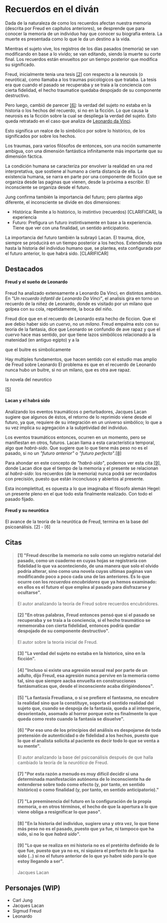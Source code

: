 # Recuerdos en el diván

Dada de la naturaleza de como los recuerdos afectan nuestra memoria (descrita por Freud en capítulos anteriores), se desprende que para conocer la memoria de un individuo hay que conocer su biografía entera. La muerte es presentada como lo que le da un destino a la vida.

Mientras el sujeto vive, los registros de los días pasados (memoria) se van modificando en base a lo vivido; se van editando, siendo la muerte su corte final. Los recuerdos están envueltos por un tiempo posterior que modifica su significado.

Freud, inicialmente tenia una tesis [\[2\]](#citas) con respecto a la neurosis (o neurótica), como llamaba a los traumas psicológicos que trataba. La tesis era que cuando el pasado se recuperaba y se traía a la conciencia con cierta fidelidad, el hecho traumatice quedaba despojado de su componente destructivo.

Pero luego, cambió de parecer [\[6\]](#citas): la verdad del sujeto no estaba en la historia o los hechos del recuerdo, si no en la ficción. Lo que causa la neurosis es la ficción sobre la cual se despliega la verdad del sujeto. Esto queda retratado en el caso que analiza de [Leonardo da Vinci](#freud-y-el-sue%c3%b1o-de-leonardo).

Esto significa un realce de lo simbólico por sobre lo histórico, de los significados por sobre los hechos.

Los traumas, para varios filósofos de entonces, son una noción sumamente ambigua, con una dimensión fantástica infinitamente más importante que su dimensión fáctica.

La condición humana se caracteriza por envolver la realidad en una red interpretativa, que sostiene al humano a cierta distancia de ella. La existencia humana, se narra en parte por una componente de ficción que se organiza desde las paginas que vienen, desde la próxima a escribir. El inconsciente se organiza desde el futuro.

Jung confirma también la importancia del futuro; pero plantea algo diferente, el inconsciente se divide en dos dimensiones:

- Histórica: Remite a lo histórico, lo instintivo (recuerdos) [CLARIFICAR], la experiencia
- Futuro: Prefigura un futuro instintivamente en base a la experiencia. Tiene que ver con una finalidad, un sentido anticipatorio.

La importancia del futuro también la subrayó Lacan. El trauma, dice, siempre se producirá en un tiempo posterior a los hechos. Extendiendo esta hasta la historia del individuo humano que, se plantea, esta configurada por el futuro anterior, lo que habrá sido. [CLARIFICAR]

## Destacados

#### Freud y el sueño de Leonardo

Freud ha analizado extensamente a Leonardo Da Vinci, en distintos ambitos. En *"Un recuerdo infantil de Leonardo Da Vinci"*, el analisis gira en torno un recuerdo de la niñez de Leonardo, donde es visitado por un milano que golpea con su cola, repetidamente, la boca del niño.

Freud dice que en el recuerdo de Leonardo esta hecho de ficcion. Que el ave debio haber sido un *cuervo*, no un *milano*. Freud empalma esto con su teoria de la fantasia, dice que Leonardo se confundio de ave rapaz y que el *cuervo* hace mas sentido, por que tiene lazos simbólicos relacionado a la matenidad (en antiguo egipto) y a la  

que el buitre es simbolicamente 

Hay multiples fundamentos, que hacen sentido con el estudio mas amplio de Freud sobre Leonardo El problema es que en el recuerdo de Leonardo nunca hubo un buitre, si no un milano, que es otra ave rapaz.

la novela del neurotico

[\[5\]](#citas)



#### Lacan y el habrá sido

Analizando los eventos traumáticos o perturbadores, Jacques Lacan sugiere que algunos de éstos, el retorno de lo reprimido viene desde el futuro, ya que, requiere de su integración en un universo simbólico; lo que a su vez implica su agregación a la subjetividad del individuo.

Los eventos traumáticos entonces, ocurren en un momento, pero se manifiestan en otros, futuros. Lacan llama a esta característica temporal, algo que _habrá-sido_. Que sugiere que lo que tiene más peso no es el pasado, si no un _"futuro anterior"_ o _"futuro perfecto"_.[\[8\]](#citas)

Para ahondar en este concepto de *"habrá-sido"*, podemos ver esta cita [\[9\]](#citas), donde Lacan dice que el tiempo de la memoria y el presente se relacionan al *habrá-sido*: los recuerdos (de la memoria) nunca podrá ser recordados con precisión, puesto que están inconclusos y abiertos al presente.

Esta incompletitud, es opuesta a lo que imaginaba el filosofo alemán Hegel: un presente pleno en el que todo esta finalmente realizado. Con todo el pasado fijado.

#### Freud y su neurótica

El avance de la teoría de la neurótica de Freud, termina en la base del psicoanálisis.
\[2\] - \[6\]

## Citas

<!-- p55 -->

> #### [1] "Freud describe la memoria no solo como un registro notarial del pasado, como un cuaderno en cuyas hojas se registraría con fidelidad lo que va aconteciendo, de una manera que solo el olvido podría alterar, sino como una novela cuyas ultimas paginas van modificando poco a poco cada una de las anteriores. Es lo que ocurre con los _recuerdos encubridores_ que ya hemos examinado: en ellos es el futuro el que emplea al pasado para disfrazarse y ocultarse".
>
> El autor analizando la teoría de Freud sobre recuerdos encubridores.

<!-- p56  -->

> #### [2] "En otras palabras, Freud entonces pensó que si el pasado se recuperaba y se traía a la conciencia, si el hecho traumático se rememoraba con cierta fidelidad, entonces podría quedar despojado de su componente destructivo".
>
> El autor sobre la teoría inicial de Freud.

<!-- p57.1 -->

> #### [3] "La verdad del sujeto no estaba en la historico, sino en la ficción".

<!-- p57.2 -->

> #### [4] "Incluso si existe una agresión sexual real por parte de un adulto, dijo Freud, esa agresión nunca pervive en la memoria como tal, sino que siempre aacba envuelta en construcciones fantásmaticas que, desde el inconsciente acaba dirigiéndonos".

<!-- p58 -->

> #### [5] "La fantasía Freudiana, o si se prefiere el fantasma, no encubre la realidad sino que la constituye, soporta el sentido realidad del sujeto que, cuando se despoja de la fantasía, queda a al intemperie, desorientado, asomado al horror porque este es finalmente lo que queda como resto cuando la fantasía se disuelve".

<!-- p59  -->

> #### [6] "Por eso uno de los principios del análisis es despojarse de toda pretensión de autenticidad o de fidelidad a los hechos, puesto que lo que el analista solicita al paciente es decir todo lo que se venta a su mente".
>
> El autor analizando la base del psicoanálisis después de que halla cambiado la teoría de la _neurótica_ de Freud.

<!-- p60.1 -->

> #### [7] "Por esta razón a menudo es muy difícil decidir si una determinada manifestación autónoma de lo inconsciente ha de entenderse sobre todo como efecto (y, por tanto, en sentido histórico) o como finalidad (y, por tanto, en sentido anticipatorio)."

<!-- p60.2 -->

> #### [7] "La preeminencia del futuro en la configuración de la propia memoria, o en otros términos, el hecho de que la apertura a lo que viene obliga a resignificar lo que paso".

<!-- p61 -->

> #### [8] "En la historia del individuo, sugiere una y otra vez, lo que tiene más peso no es el pasado, puesto que ya fue, ni tampoco que ha sido, si no lo que _habrá sido_".

<!-- p62 -->

> #### [9] "Lo que se realiza en mi historia no es el pretérito definido de lo que fue, puesto que ya no es, ni siquiera el perfecto de lo que ha sido (..) si no el futuro anterior de lo que yo habré sido para lo que estoy llegando a ser".
> 
>  Jacques Lacan

## Personajes (WIP)

- Carl Jung
- Jacques Lacan
- Sigmud Freud
- Leonardo
